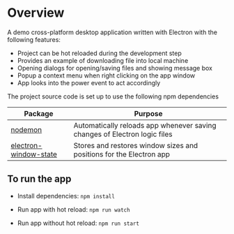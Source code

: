 # Overview

A demo cross-platform desktop application written with Electron with the following features:

* Project can be hot reloaded during the development step
* Provides an example of downloading file into local machine
* Opening dialogs for opening/saving files and showing message box
* Popup a context menu when right clicking on the app window
* App looks into the power event to act accordingly

The project source code is set up to use the following npm dependencies

|Package |Purpose |
|--------|--------|
|[nodemon](https://www.npmjs.com/package/nodemon) | Automatically reloads app whenever saving changes of Electron logic files|
|[electron-window-state](https://www.npmjs.com/package/electron-window-state) |Stores and restores window sizes and positions for the Electron app |

## To run the app

* Install dependencies:
`npm install`

* Run app with hot reload:
`npm run watch`

* Run app without hot reload:
`npm run start`
